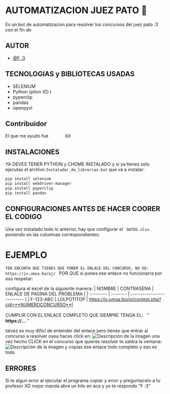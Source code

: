 
# AUTOMATIZACION JUEZ PATO 🦆

Es un bot de automatizacion para resolver los concursos del juez pato :3 con el fin de 

## AUTOR
- [@F :3 ](https://github.com/F-UwU-aaa)
## TECNOLOGIAS y BIBLIOTECAS USADAS

- SELENIUM
- Python (piton XD )
- pyperclip
- pandas
- openpyxl


## Contribuidor


El que me ayudo fue `ㅤㅤㅤㅤ`  Xd

## INSTALACIONES

YA DEVES TENER PYTHON y CHOME INSTALADO y si ya tienes solo ejecutas el archivo 
`Instalador_de_librerias.bat` que va a instalar: 
```bash
pip install selenium
pip install webdriver-manager
pip install pyperclip
pip install pandas
```
## CONFIGURACIONES ANTES DE HACER COORER EL CODIGO

Una vez instalado todo lo anterior, hay que configurar el ` DATOS.xlsx` poniendo en las columnas correspondientes:
# EJEMPLO
`TEN ENCUNTA QUE TIENES QUE PONER EL ENLACE DEL CONCURSO, NO DE: https://jv.umsa.bo/oj/ ` POR QUE si pones ese enlace no funcionarra por eso respetar:

configura el excel de la siguiente manera: 
| NOMBRE | CONTRASENA     | ENLACE DE PAGINA DEL PROBLEMA                |
| :-------- | :------- | :------------------------- |
| F-123-ABC | LOLPOTITOP | https://jv.umsa.bo/oj/contest.php?cid=**NUMEROCONCURSO**|

CUMPLIR CON EL ENLACE COMPLETO QUE SIEMPRE TENGA EL:ㅤ" **https://...** "

talvez es muy dificl de entender del enlace  pero tienes que entrar al concurso a resolver osea haces click en: 
![Descripción de la imagen](https://i.imgur.com/9Zk2OhS.png)
una vez hecho CLICK en el concurso que quieres resolver te saldra la ventana:![Descripción de la imagen](https://i.imgur.com/tLR8BTw.jpg)
y copias ese enlace todo completo y eso es todo

## ERRORES

Si te algun error al ejecutar el programa copiar y error y preguntacelo a tu profesor XD mejor manda abre un hilo en aca y yo te respondo "F :3"


